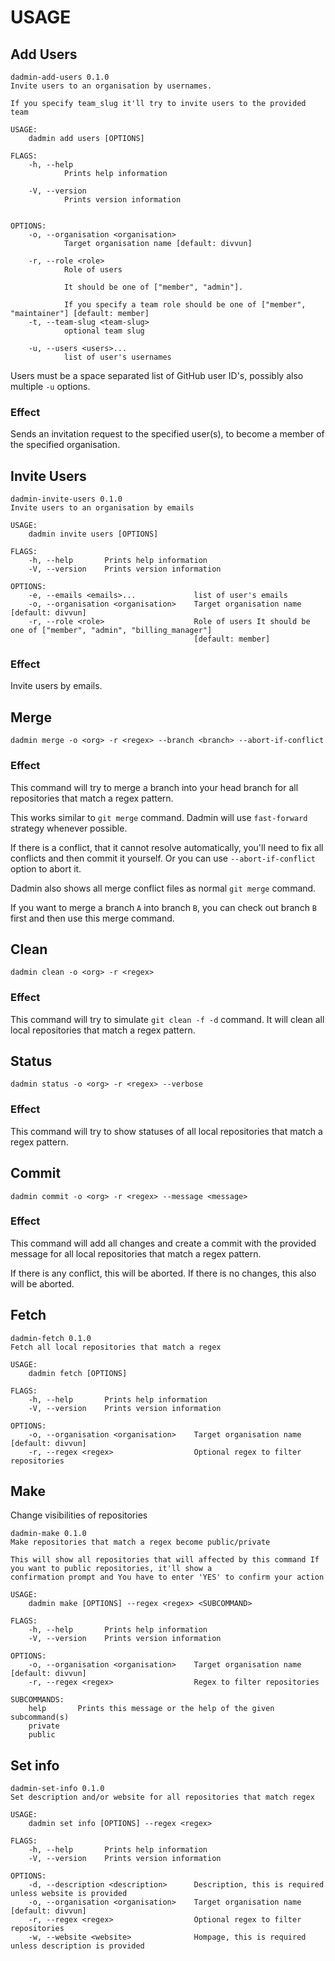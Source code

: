 # USAGE

## Add Users

```
dadmin-add-users 0.1.0
Invite users to an organisation by usernames.

If you specify team_slug it'll try to invite users to the provided team

USAGE:
    dadmin add users [OPTIONS]

FLAGS:
    -h, --help
            Prints help information

    -V, --version
            Prints version information


OPTIONS:
    -o, --organisation <organisation>
            Target organisation name [default: divvun]

    -r, --role <role>
            Role of users

            It should be one of ["member", "admin"].

            If you specify a team role should be one of ["member", "maintainer"] [default: member]
    -t, --team-slug <team-slug>
            optional team slug

    -u, --users <users>...
            list of user's usernames

```

Users must be a space separated list of GitHub user ID's, possibly also multiple `-u` options.

### Effect

Sends an invitation request to the specified user(s), to become a member of the specified organisation.

## Invite Users

```
dadmin-invite-users 0.1.0
Invite users to an organisation by emails

USAGE:
    dadmin invite users [OPTIONS]

FLAGS:
    -h, --help       Prints help information
    -V, --version    Prints version information

OPTIONS:
    -e, --emails <emails>...             list of user's emails
    -o, --organisation <organisation>    Target organisation name [default: divvun]
    -r, --role <role>                    Role of users It should be one of ["member", "admin", "billing_manager"]
                                         [default: member]
```

### Effect

Invite users by emails.

## Merge

`dadmin merge -o <org> -r <regex> --branch <branch> --abort-if-conflict`

### Effect

This command will try to merge a branch into your head branch for all repositories that match a regex pattern.

This works similar to `git merge` command. Dadmin will use `fast-forward` strategy whenever possible.

If there is a conflict, that it cannot resolve automatically, you'll need to fix all conflicts and then commit it yourself. Or you can use `--abort-if-conflict` option to abort it.

Dadmin also shows all merge conflict files as normal `git merge` command.

If you want to merge a branch `A` into branch `B`, you can check out branch `B` first and then use this merge command.

## Clean

`dadmin clean -o <org> -r <regex>`

### Effect

This command will try to simulate `git clean -f -d` command. It will clean all local repositories that match a regex pattern.

## Status

`dadmin status -o <org> -r <regex> --verbose`

### Effect

This command will try to show statuses of all local repositories that match a regex pattern.

## Commit

`dadmin commit -o <org> -r <regex> --message <message>`

### Effect

This command will add all changes and create a commit with the provided message for all local repositories that match a regex pattern.

If there is any conflict, this will be aborted.
If there is no changes, this also will be aborted.

## Fetch

```
dadmin-fetch 0.1.0
Fetch all local repositories that match a regex

USAGE:
    dadmin fetch [OPTIONS]

FLAGS:
    -h, --help       Prints help information
    -V, --version    Prints version information

OPTIONS:
    -o, --organisation <organisation>    Target organisation name [default: divvun]
    -r, --regex <regex>                  Optional regex to filter repositories

```

## Make

Change visibilities of repositories

```
dadmin-make 0.1.0
Make repositories that match a regex become public/private

This will show all repositories that will affected by this command If you want to public repositories, it'll show a
confirmation prompt and You have to enter 'YES' to confirm your action

USAGE:
    dadmin make [OPTIONS] --regex <regex> <SUBCOMMAND>

FLAGS:
    -h, --help       Prints help information
    -V, --version    Prints version information

OPTIONS:
    -o, --organisation <organisation>    Target organisation name [default: divvun]
    -r, --regex <regex>                  Regex to filter repositories

SUBCOMMANDS:
    help       Prints this message or the help of the given subcommand(s)
    private    
    public     
```

## Set info

```
dadmin-set-info 0.1.0
Set description and/or website for all repositories that match regex

USAGE:
    dadmin set info [OPTIONS] --regex <regex>

FLAGS:
    -h, --help       Prints help information
    -V, --version    Prints version information

OPTIONS:
    -d, --description <description>      Description, this is required unless website is provided
    -o, --organisation <organisation>    Target organisation name [default: divvun]
    -r, --regex <regex>                  Optional regex to filter repositories
    -w, --website <website>              Hompage, this is required unless description is provided
```
